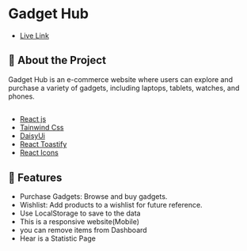 # Gadget Hub

- [Live Link](https://okokoval-minute.surge.sh/)

## 🚀 About the Project

Gadget Hub is an e-commerce website where users can explore and purchase a variety of gadgets, including laptops, tablets, watches, and phones.

##

- [React js](https://reactjs.org/)
- [Tainwind Css](https://tailwindcss.com/)
- [DaisyUi](https://daisyui.com/)
- [React Toastify](https://www.npmjs.com/package/react-toastify)
- [React Icons](https://react-icons.github.io/react-icons/)

## 🎯 Features

- Purchase Gadgets: Browse and buy gadgets.
- Wishlist: Add products to a wishlist for future reference.
- Use LocalStorage to save to the data
- This is a responsive website(Mobile)
- you can remove items from Dashboard
- Hear is a Statistic Page
